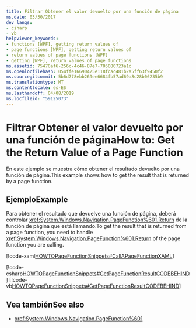 ```yaml
---
title: Filtrar Obtener el valor devuelto por una función de página
ms.date: 03/30/2017
dev_langs:
- csharp
- vb
helpviewer_keywords:
- functions [WPF], getting return values of
- page functions [WPF], getting return values of
- return values of page functions [WPF]
- getting [WPF], return values of page functions
ms.assetid: 75470af6-256c-4c46-87e7-705080723a1c
ms.openlocfilehash: 054ffe16690425e118fcac481b2a5ff63f9450f2
ms.sourcegitcommit: 5b6d778ebb269ee6684fb57ad69a8c28b06235b9
ms.translationtype: MT
ms.contentlocale: es-ES
ms.lasthandoff: 04/08/2019
ms.locfileid: "59125073"
---
```

# <a name="how-to-get-the-return-value-of-a-page-function"></a><span data-ttu-id="7faf8-102">Filtrar Obtener el valor devuelto por una función de página</span><span class="sxs-lookup"><span data-stu-id="7faf8-102">How to: Get the Return Value of a Page Function</span></span>
<span data-ttu-id="7faf8-103">En este ejemplo se muestra cómo obtener el resultado devuelto por una función de página.</span><span class="sxs-lookup"><span data-stu-id="7faf8-103">This example shows how to get the result that is returned by a page function.</span></span>  
  
## <a name="example"></a><span data-ttu-id="7faf8-104">Ejemplo</span><span class="sxs-lookup"><span data-stu-id="7faf8-104">Example</span></span>  
 <span data-ttu-id="7faf8-105">Para obtener el resultado que devuelve una función de página, deberá controlar <xref:System.Windows.Navigation.PageFunction%601.Return> de la función de página que está llamando.</span><span class="sxs-lookup"><span data-stu-id="7faf8-105">To get the result that is returned from a page function, you need to handle <xref:System.Windows.Navigation.PageFunction%601.Return> of the page function you are calling.</span></span>  
  
 [!code-xaml[HOWTOPageFunctionSnippets#CallAPageFunctionXAML](~/samples/snippets/csharp/VS_Snippets_Wpf/HOWTOPageFunctionSnippets/CSharp/CallingPage.xaml#callapagefunctionxaml)]  
  
 [!code-csharp[HOWTOPageFunctionSnippets#GetPageFunctionResultCODEBEHIND](~/samples/snippets/csharp/VS_Snippets_Wpf/HOWTOPageFunctionSnippets/CSharp/CallingPage.xaml.cs#getpagefunctionresultcodebehind)]
 [!code-vb[HOWTOPageFunctionSnippets#GetPageFunctionResultCODEBEHIND](~/samples/snippets/visualbasic/VS_Snippets_Wpf/HOWTOPageFunctionSnippets/VisualBasic/CallingPage.xaml.vb#getpagefunctionresultcodebehind)]  
  
## <a name="see-also"></a><span data-ttu-id="7faf8-106">Vea también</span><span class="sxs-lookup"><span data-stu-id="7faf8-106">See also</span></span>

- <xref:System.Windows.Navigation.PageFunction%601>
